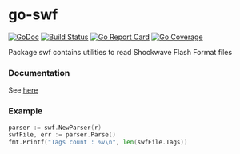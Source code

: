 # go-swf

[![GoDoc](https://godoc.org/github.com/Kelvyne/go-swf?status.svg)](https://godoc.org/github.com/Kelvyne/go-swf)
[![Build
Status](https://travis-ci.org/Kelvyne/go-swf.svg?branch=master)](https://travis-ci.org/Kelvyne/go-swf)
[![Go Report Card](https://goreportcard.com/badge/github.com/kelvyne/go-swf)](https://goreportcard.com/report/github.com/kelvyne/go-swf)
[![Go Coverage](http://gocover.io/_badge/github.com/kelvyne/go-swf)](https://gocover.io/github.com/kelvyne/go-swf)

Package swf contains utilities to read Shockwave Flash Format files

### Documentation

See [here](https://godoc.org/github.com/kelvyne/go-swf)

### Example

```go
parser := swf.NewParser(r)
swfFile, err := parser.Parse()
fmt.Printf("Tags count : %v\n", len(swfFile.Tags))
```
